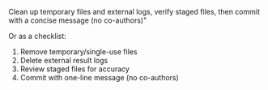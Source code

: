 Clean up temporary files and external logs, verify staged files, then commit with a concise message (no co-authors)"

Or as a checklist:

1. Remove temporary/single-use files
2. Delete external result logs
3. Review staged files for accuracy
4. Commit with one-line message (no co-authors)